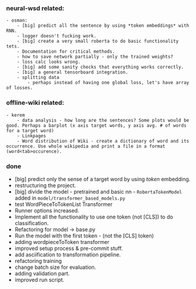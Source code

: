### neural-wsd related:
    - osman:
        - [big] predict all the sentence by using *token embeddings* with RNN.
        - logger doesn't fucking work.
        - [big] create a very small roberta to do basic functionality tets.
        - Documentation for critical methods.
        - how to save network partially - only the trained weights?
        - loss calc looks wrong.
        - [big] add some sanity checks that everything works correctly.
        - [big] a general tensorboard integration.
        - splitting data
            - perhaps instead of having one global loss, let's have array of losses. 
### offline-wiki related:
    - kerem
        - data analysis - how long are the sentences? Some plots would be good. Perhaps a barplot (x axis target words, y axis avg. # of words for a target word)
        - Linkpages
        - Word distribution of Wiki - create a dictionary of word and its occurrence. Use whole wikipedia and print a file in a format (word<tab>occurence).

### done
- [big] predict only the sense of a target word by using *token* embedding.
- restructuring the project.
- [big] divide the model - pretrained and basic nn - ``RobertaTokenModel`` added in ``model/transformer_based_models.py``
- test WordPieceToTokenList Transformer
- Runner options increased. 
- Implement all the functionality to use one token (not [CLS]) to do classification.
- Refactoring for model -> base.py
- Run the model with the first token - (not the [CLS] token)
- adding wordpieceToToken transformer
- improved setup process & pre-commit stuff.
- add asciification to transformation pipeline.
- refactoring training
- change batch size for evaluation.
- adding validation part.
- improved run script.
